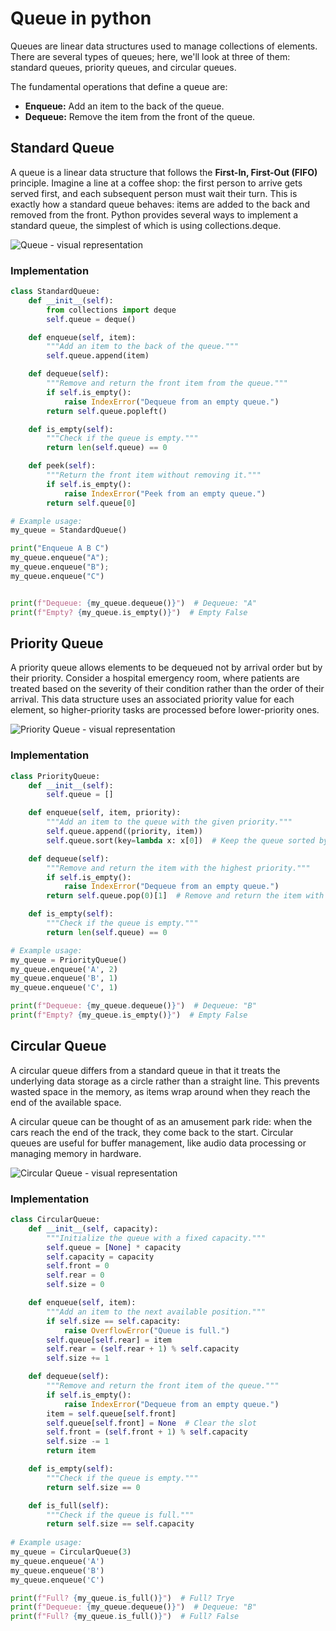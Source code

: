 # Queue in python

Queues are linear data structures used to manage collections of elements. There are several types of queues; here, we'll look at three of them: standard queues, priority queues, and circular queues.

The fundamental operations that define a queue are:
- **Enqueue:** Add an item to the back of the queue.
- **Dequeue:** Remove the item from the front of the queue.


## Standard Queue
A queue is a linear data structure that follows the **First-In, First-Out (FIFO)** principle. Imagine a line at a coffee shop: the first person to arrive gets served first, and each subsequent person must wait their turn. This is exactly how a standard queue behaves: items are added to the back and removed from the front. Python provides several ways to implement a standard queue, the simplest of which is using collections.deque.

![Queue - visual representation](/DataStructures/Queue/res/queue_visualization.png)

### Implementation

```python
class StandardQueue:
    def __init__(self):
        from collections import deque
        self.queue = deque()

    def enqueue(self, item):
        """Add an item to the back of the queue."""
        self.queue.append(item)

    def dequeue(self):
        """Remove and return the front item from the queue."""
        if self.is_empty():
            raise IndexError("Dequeue from an empty queue.")
        return self.queue.popleft()

    def is_empty(self):
        """Check if the queue is empty."""
        return len(self.queue) == 0

    def peek(self):
        """Return the front item without removing it."""
        if self.is_empty():
            raise IndexError("Peek from an empty queue.")
        return self.queue[0]

# Example usage: 
my_queue = StandardQueue()

print("Enqueue A B C")
my_queue.enqueue("A"); 
my_queue.enqueue("B"); 
my_queue.enqueue("C")


print(f"Dequeue: {my_queue.dequeue()}")  # Dequeue: "A"
print(f"Empty? {my_queue.is_empty()}")  # Empty False
```

## Priority Queue
A priority queue allows elements to be dequeued not by arrival order but by their priority. Consider a hospital emergency room, where patients are treated based on the severity of their condition rather than the order of their arrival. This data structure uses an associated priority value for each element, so higher-priority tasks are processed before lower-priority ones.

![Priority Queue - visual representation](/DataStructures/Queue/res/priority_queue_visualization.png)

### Implementation

```python
class PriorityQueue:
    def __init__(self):
        self.queue = []

    def enqueue(self, item, priority):
        """Add an item to the queue with the given priority."""
        self.queue.append((priority, item))
        self.queue.sort(key=lambda x: x[0])  # Keep the queue sorted by priority (lowest first)

    def dequeue(self):
        """Remove and return the item with the highest priority."""
        if self.is_empty():
            raise IndexError("Dequeue from an empty queue.")
        return self.queue.pop(0)[1]  # Remove and return the item with the lowest priority value

    def is_empty(self):
        """Check if the queue is empty."""
        return len(self.queue) == 0

# Example usage:
my_queue = PriorityQueue()
my_queue.enqueue('A', 2)
my_queue.enqueue('B', 1)
my_queue.enqueue('C', 1)

print(f"Dequeue: {my_queue.dequeue()}")  # Dequeue: "B"
print(f"Empty? {my_queue.is_empty()}")  # Empty False
```

## Circular Queue
A circular queue differs from a standard queue in that it treats the underlying data storage as a circle rather than a straight line. This prevents wasted space in the memory, as items wrap around when they reach the end of the available space.

A circular queue can be thought of as an amusement park ride: when the cars reach the end of the track, they come back to the start. Circular queues are useful for buffer management, like audio data processing or managing memory in hardware.

![Circular Queue - visual representation](/DataStructures/Queue/res/circular_queue_visualization.png)


### Implementation

```python
class CircularQueue:
    def __init__(self, capacity):
        """Initialize the queue with a fixed capacity."""
        self.queue = [None] * capacity
        self.capacity = capacity
        self.front = 0
        self.rear = 0
        self.size = 0

    def enqueue(self, item):
        """Add an item to the next available position."""
        if self.size == self.capacity:
            raise OverflowError("Queue is full.")
        self.queue[self.rear] = item
        self.rear = (self.rear + 1) % self.capacity
        self.size += 1

    def dequeue(self):
        """Remove and return the front item of the queue."""
        if self.is_empty():
            raise IndexError("Dequeue from an empty queue.")
        item = self.queue[self.front]
        self.queue[self.front] = None  # Clear the slot
        self.front = (self.front + 1) % self.capacity
        self.size -= 1
        return item

    def is_empty(self):
        """Check if the queue is empty."""
        return self.size == 0

    def is_full(self):
        """Check if the queue is full."""
        return self.size == self.capacity
    
# Example usage:
my_queue = CircularQueue(3)
my_queue.enqueue('A')
my_queue.enqueue('B')
my_queue.enqueue('C')

print(f"Full? {my_queue.is_full()}")  # Full? Trye
print(f"Dequeue: {my_queue.dequeue()}")  # Dequeue: "B"
print(f"Full? {my_queue.is_full()}")  # Full? False
```